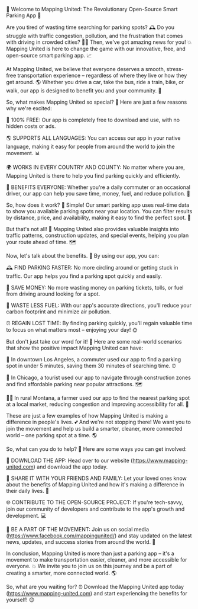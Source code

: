 🚀 Welcome to Mapping United: The Revolutionary Open-Source Smart Parking App 🚀

Are you tired of wasting time searching for parking spots? 🕰️ Do you struggle with traffic congestion, pollution, and the frustration that comes with driving in crowded cities? 🚗💨 Then, we've got amazing news for you! 💥 Mapping United is here to change the game with our innovative, free, and open-source smart parking app. 📈

At Mapping United, we believe that everyone deserves a smooth, stress-free transportation experience – regardless of where they live or how they get around. 🌎 Whether you drive a car, take the bus, ride a train, bike, or walk, our app is designed to benefit you and your community. 🤝

So, what makes Mapping United so special? 🤔 Here are just a few reasons why we're excited:

💯 100% FREE: Our app is completely free to download and use, with no hidden costs or ads.

🌎 SUPPORTS ALL LANGUAGES: You can access our app in your native language, making it easy for people from around the world to join the movement. 📊

🌍 WORKS IN EVERY COUNTRY AND COUNTY: No matter where you are, Mapping United is there to help you find parking quickly and efficiently.

💪 BENEFITS EVERYONE: Whether you're a daily commuter or an occasional driver, our app can help you save time, money, fuel, and reduce pollution. 🌟

So, how does it work? 🤔 Simple! Our smart parking app uses real-time data to show you available parking spots near your location. You can filter results by distance, price, and availability, making it easy to find the perfect spot. 📍

But that's not all! 🎉 Mapping United also provides valuable insights into traffic patterns, construction updates, and special events, helping you plan your route ahead of time. 🗺️

Now, let's talk about the benefits. 💸 By using our app, you can:

🕰️ FIND PARKING FASTER: No more circling around or getting stuck in traffic. Our app helps you find a parking spot quickly and easily.

💸 SAVE MONEY: No more wasting money on parking tickets, tolls, or fuel from driving around looking for a spot.

🌿 WASTE LESS FUEL: With our app's accurate directions, you'll reduce your carbon footprint and minimize air pollution.

⏰ REGAIN LOST TIME: By finding parking quickly, you'll regain valuable time to focus on what matters most – enjoying your day! 🌞

But don't just take our word for it! 💬 Here are some real-world scenarios that show the positive impact Mapping United can have:

📍 In downtown Los Angeles, a commuter used our app to find a parking spot in under 5 minutes, saving them 30 minutes of searching time. ⏰

🚌 In Chicago, a tourist used our app to navigate through construction zones and find affordable parking near popular attractions. 🗺️

🚴‍♂️ In rural Montana, a farmer used our app to find the nearest parking spot at a local market, reducing congestion and improving accessibility for all. 🌾

These are just a few examples of how Mapping United is making a difference in people's lives. 💕 And we're not stopping there! We want you to join the movement and help us build a smarter, cleaner, more connected world – one parking spot at a time. 🌎

So, what can you do to help? 🤔 Here are some ways you can get involved:

📲 DOWNLOAD THE APP: Head over to our website (https://www.mapping-united.com) and download the app today.

💬 SHARE IT WITH YOUR FRIENDS AND FAMILY: Let your loved ones know about the benefits of Mapping United and how it's making a difference in their daily lives. 🤝

🌐 CONTRIBUTE TO THE OPEN-SOURCE PROJECT: If you're tech-savvy, join our community of developers and contribute to the app's growth and development. 💻

💪 BE A PART OF THE MOVEMENT: Join us on social media (https://www.facebook.com/mappingunited/) and stay updated on the latest news, updates, and success stories from around the world. 📱

In conclusion, Mapping United is more than just a parking app – it's a movement to make transportation easier, cleaner, and more accessible for everyone. 💥 We invite you to join us on this journey and be a part of creating a smarter, more connected world. 🌎

So, what are you waiting for? ⏰ Download the Mapping United app today (https://www.mapping-united.com) and start experiencing the benefits for yourself! 😊